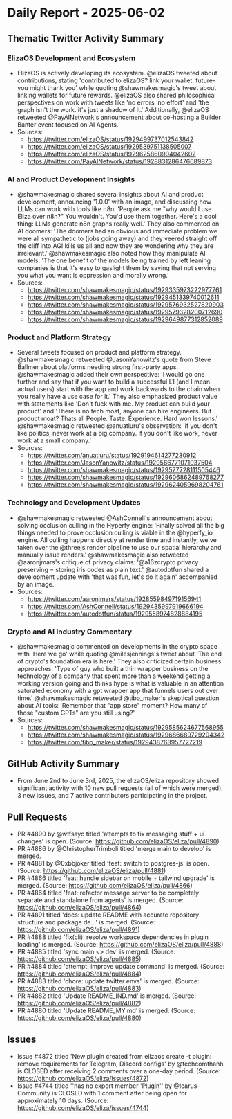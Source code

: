# Daily Report - 2025-06-02

## Thematic Twitter Activity Summary

### ElizaOS Development and Ecosystem
- ElizaOS is actively developing its ecosystem. @elizaOS tweeted about contributions, stating 'contributed to elizaOS? link your wallet. future-you might thank you' while quoting @shawmakesmagic's tweet about linking wallets for future rewards. @elizaOS also shared philosophical perspectives on work with tweets like 'no errors, no effort' and 'the graph isn't the work. it's just a shadow of it.' Additionally, @elizaOS retweeted @PayAINetwork's announcement about co-hosting a Builder Banter event focused on AI Agents.
- Sources:
  - https://twitter.com/elizaOS/status/1929499737012543842
  - https://twitter.com/elizaOS/status/1929539751138505007
  - https://twitter.com/elizaOS/status/1929625860904042602
  - https://twitter.com/PayAINetwork/status/1928831286476689873

### AI and Product Development Insights
- @shawmakesmagic shared several insights about AI and product development, announcing '1.0.0' with an image, and discussing how LLMs can work with tools like n8n: 'People ask me "why would I use Eliza over n8n?" You wouldn't. You'd use them together. Here's a cool thing: LLMs generate n8n graphs really well.' They also commented on AI doomers: 'The doomers had an obvious and immediate problem we were all sympathetic to (jobs going away) and they veered straight off the cliff into AGI kills us all and now they are wondering why they are irrelevant.' @shawmakesmagic also noted how they manipulate AI models: 'The one benefit of the models being trained by left leaning companies is that it's easy to gaslight them by saying that not serving you what you want is oppression and morally wrong.'
- Sources:
  - https://twitter.com/shawmakesmagic/status/1929335973222977761
  - https://twitter.com/shawmakesmagic/status/1929451339740012611
  - https://twitter.com/shawmakesmagic/status/1929576932527820903
  - https://twitter.com/shawmakesmagic/status/1929579328200712690
  - https://twitter.com/shawmakesmagic/status/1929649877312852089

### Product and Platform Strategy
- Several tweets focused on product and platform strategy. @shawmakesmagic retweeted @JasonYanowitz's quote from Steve Ballmer about platforms needing strong first-party apps. @shawmakesmagic added their own perspective: 'I would go one further and say that if you want to build a successful L1 (and I mean actual users) start with the app and work backwards to the chain when you really have a use case for it.' They also emphasized product value with statements like 'Don't fuck with me. My product can build your product' and 'There is no tech moat, anyone can hire engineers. But product moat? Thats all People. Taste. Experience. Hard won lessons.' @shawmakesmagic retweeted @anuatluru's observation: 'if you don't like politics, never work at a big company. if you don't like work, never work at a small company.'
- Sources:
  - https://twitter.com/anuatluru/status/1929194614277230912
  - https://twitter.com/JasonYanowitz/status/1929566771071037504
  - https://twitter.com/shawmakesmagic/status/1929577728111505446
  - https://twitter.com/shawmakesmagic/status/1929606862489768277
  - https://twitter.com/shawmakesmagic/status/1929624059698204761

### Technology and Development Updates
- @shawmakesmagic retweeted @AshConnell's announcement about solving occlusion culling in the Hyperfy engine: 'Finally solved all the big things needed to prove occlusion culling is viable in the @hyperfy_io engine. All culling happens directly at render time and instantly, we've taken over the @threejs render pipeline to use our spatial hierarchy and manually issue renders.' @shawmakesmagic also retweeted @aaronjmars's critique of privacy claims: '@a16zcrypto privacy preserving = storing iris codes as plain text.' @autodotfun shared a development update with 'that was fun, let's do it again' accompanied by an image.
- Sources:
  - https://twitter.com/aaronjmars/status/1928559849719156941
  - https://twitter.com/AshConnell/status/1929435997919666194
  - https://twitter.com/autodotfun/status/1929558974828884195

### Crypto and AI Industry Commentary
- @shawmakesmagic commented on developments in the crypto space with 'Here we go' while quoting @milesjennings's tweet about 'The end of crypto's foundation era is here.' They also criticized certain business approaches: 'Type of guy who built a thin wrapper business on the technology of a company that spent more than a weekend getting a working version going and thinks hype is what is valuable in an attention saturated economy with a gpt wrapper app that funnels users out over time.' @shawmakesmagic retweeted @tibo_maker's skeptical question about AI tools: 'Remember that "app store" moment? How many of those "custom GPTs" are you still using?'
- Sources:
  - https://twitter.com/shawmakesmagic/status/1929585624677568955
  - https://twitter.com/shawmakesmagic/status/1929686689729204342
  - https://twitter.com/tibo_maker/status/1929438768957727219

## GitHub Activity Summary
- From June 2nd to June 3rd, 2025, the elizaOS/eliza repository showed significant activity with 10 new pull requests (all of which were merged), 3 new issues, and 7 active contributors participating in the project.

## Pull Requests
- PR #4890 by @wtfsayo titled 'attempts to fix messaging stuff + ui changes' is open. (Source: https://github.com/elizaOS/eliza/pull/4890)
- PR #4886 by @ChristopherTrimboli titled 'merge main to develop' is merged.
- PR #4881 by @0xbbjoker titled 'feat: switch to postgres-js' is open. (Source: https://github.com/elizaOS/eliza/pull/4881)
- PR #4866 titled 'feat: handle sidebar on mobile + tailwind upgrade' is merged. (Source: https://github.com/elizaOS/eliza/pull/4866)
- PR #4864 titled 'feat: refactor message server to be completely separate and standalone from agents' is merged. (Source: https://github.com/elizaOS/eliza/pull/4864)
- PR #4891 titled 'docs: update README with accurate repository structure and package de…' is merged. (Source: https://github.com/elizaOS/eliza/pull/4891)
- PR #4888 titled 'fix(cli): resolve workspace dependencies in plugin loading' is merged. (Source: https://github.com/elizaOS/eliza/pull/4888)
- PR #4885 titled 'sync main <> dev' is merged. (Source: https://github.com/elizaOS/eliza/pull/4885)
- PR #4884 titled 'attempt: improve update command' is merged. (Source: https://github.com/elizaOS/eliza/pull/4884)
- PR #4883 titled 'chore: update twitter envs' is merged. (Source: https://github.com/elizaOS/eliza/pull/4883)
- PR #4882 titled 'Update README_IND.md' is merged. (Source: https://github.com/elizaOS/eliza/pull/4882)
- PR #4880 titled 'Update README_MY.md' is merged. (Source: https://github.com/elizaOS/eliza/pull/4880)

## Issues
- Issue #4872 titled 'New plugin created from elizaos create -t plugin: remove requirements for Telegram, Discord configs' by @techcomthanh is CLOSED after receiving 2 comments over a one-day period. (Source: https://github.com/elizaOS/eliza/issues/4872)
- Issue #4744 titled ''has no export member 'Plugin'' by @Icarus-Community is CLOSED with 1 comment after being open for approximately 10 days. (Source: https://github.com/elizaOS/eliza/issues/4744)
